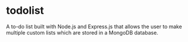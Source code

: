 # todolist
A to-do list built with Node.js and Express.js that allows the user to make multiple custom lists which are stored in a MongoDB database. 
